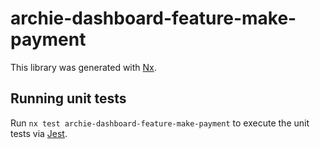 # archie-dashboard-feature-make-payment

This library was generated with [Nx](https://nx.dev).

## Running unit tests

Run `nx test archie-dashboard-feature-make-payment` to execute the unit tests via [Jest](https://jestjs.io).
